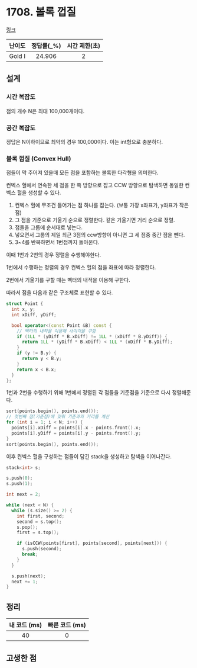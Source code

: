 # 1708. 볼록 껍질

[링크](https://www.acmicpc.net/problem/1708)

| 난이도 | 정답률(\_%) | 시간 제한(초) |
| :----: | :---------: | :-----------: |
| Gold I |   24.906    |       2       |

## 설계

### 시간 복잡도

점의 개수 N은 최대 100,000개이다.

### 공간 복잡도

정답은 N이하이므로 최악의 경우 100,000이다. 이는 int형으로 충분하다.

### 볼록 껍질 (Convex Hull)

점들이 막 주어져 있을때 모든 점을 포함하는 볼록한 다각형을 의미한다.

컨벡스 헐에서 연속한 세 점을 한 쪽 방향으로 잡고 CCW 방향으로 탐색하면 동일한 컨벡스 헐을 생성할 수 있다.

1. 컨벡스 헐에 무조건 들어가는 점 하나를 잡는다. (보통 가장 x좌표가, y좌표가 작은 점)
2. 그 점을 기준으로 기울기 순으로 정렬한다. 같은 기울기면 거리 순으로 정렬.
3. 점들을 그룹에 순서대로 넣는다.
4. 넣으면서 그룹의 제일 최근 3점의 ccw방향이 아니면 그 세 점중 중간 점을 뺀다.
5. 3~4를 반복하면서 1번점까지 돌아온다.

이때 1번과 2번의 경우 정렬을 수행해야한다.

1번에서 수행하는 정렬의 경우 컨벡스 헐의 점을 좌표에 따라 정렬한다.

2번에서 기울기를 구할 때는 벡터의 내적을 이용해 구한다.

따라서 점을 다음과 같은 구조체로 표현할 수 있다.

```cpp
struct Point {
  int x, y;
  int xDiff, yDiff;

  bool operator<(const Point &B) const {
    // 벡터의 내적을 이용해 사이각을 구함
    if (1LL * (yDiff * B.xDiff) != 1LL * (xDiff * B.yDiff)) {
      return 1LL * (yDiff * B.xDiff) < 1LL * (xDiff * B.yDiff);
    }
    if (y != B.y) {
      return y < B.y;
    }
    return x < B.x;
  }
};
```

1번과 2번을 수행하기 위해 1번에서 정렬된 각 점들을 기준점을 기준으로 다시 정렬해준다.

```cpp
sort(points.begin(), points.end());
// 첫번째 점(기준점)에 맞춰 기준과의 거리를 계산
for (int i = 1; i < N; i++) {
  points[i].xDiff = points[i].x - points.front().x;
  points[i].yDiff = points[i].y - points.front().y;
}
sort(points.begin(), points.end());
```

이후 컨벡스 헐을 구성하는 점들이 담긴 stack을 생성하고 탐색을 이어나간다.

```cpp
stack<int> s;

s.push(0);
s.push(1);

int next = 2;

while (next < N) {
  while (s.size() >= 2) {
    int first, second;
    second = s.top();
    s.pop();
    first = s.top();

    if (isCCW(points[first], points[second], points[next])) {
      s.push(second);
      break;
    }
  }

  s.push(next);
  next += 1;
}
```

## 정리

| 내 코드 (ms) | 빠른 코드 (ms) |
| :----------: | :------------: |
|      40      |       0        |

## 고생한 점
